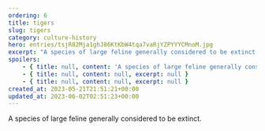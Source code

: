 ```yaml
---
ordering: 6
title: tigers
slug: tigers
category: culture-history
hero: entries/tsjR82Mja1ghJ86KtKbW4tqa7vaRjYZPYYYCMnoM.jpg
excerpt: "A species of large feline generally considered to be extinct.\n"
spoilers:
    - { title: null, content: 'A species of large feline generally considered to be extinct. At least ten are in the possession of the zoologist, [Quinn Emmons](/category/characters/quinn), on [Velopa](/category/planets-cities/velopa).', excerpt: 'A species of large feline generally considered to be extinct. At least ten are in the possession of...' }
    - { title: null, content: null, excerpt: null }
    - { title: null, content: null, excerpt: null }
created_at: 2023-05-21T21:51:21+00:00
updated_at: 2023-06-02T02:51:23+00:00
---
```

A species of large feline generally considered to be extinct.